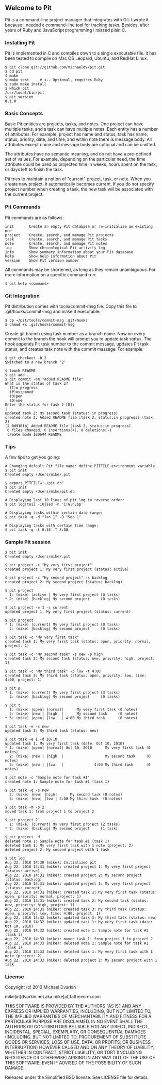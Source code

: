 ## Welcome to Pit ##
Pit is a command-line project manager that integrates with Git. I wrote it
because I needed a command-line tool for tracking tasks. Besides, after
years of Ruby and JavaScript programming I missed plain C.

### Installing Pit ###
Pit is implemented in C and compiles down to a single executable file. It
has been tested to compile on Mac OS Leopard, Ubuntu, and RedHat Linux.

    $ git clone git://github.com/michaeldv/pit.git
    $ cd pit
    $ make
    $ make test     # <-- Optional, requires Ruby
    $ sudo make install
    $ which pit
    /usr/local/bin/pit
    $ pit version
    0.1.0

### Basic Concepts ###
Basic Pit entities are projects, tasks, and notes. One project can have
multiple tasks, and a task can have multiple notes. Each entity has a number
of attributes. For example, project has name and status, task has name,
status, priority, date, and time, and within note there is message body.
All attributes except name and message body are optional and can be omitted.

The attributes have no semantic meaning, and do not have a pre-defined set
of values. For example, depending on the particular need, the time attribute
could be used as projected time in weeks, hours spent on the task, or days
left to finish the task.

Pit tries to maintain a notion of "current" project, task, or note. When you
create new project, it automatically becomes current. If you do not specify
project number when creating a task, the new task will be associated with
the current project.

### Pit Commands ###
Pit commands are as follows:

    init       Create an empty Pit database or re-initialize an existing one
    project    Create, search, and manage Pit projects
    task       Create, search, and manage Pit tasks
    note       Create, search, and manage Pit notes
    log        Show chronological Pit activity log
    info       Show summary information about your Pit database
    help       Show help information about Pit
    version    Show Pit version number

All commands may be shortened, as long as they remain unambiguous. For more
information on a specific command run:

    $ pit help <command> 

### Git Integration ###
Pit distribution comes with tools/commit-msg file. Copy this file to
.git/hooks/commit-msg and make it executable:

    $ cp ~/pit/tools/commit-msg .git/hooks
    $ chmod +x .git/hooks/commit-msg

Create git branch using task number as a branch name. Now on every commit to
the branch the hook will prompt you to update task status. The hook appends
Pit task number to the commit message, updates Pit task status, and creates
task note with the commit massage. For example:

    $ git checkout -b 2
    Switched to a new branch '2'

    $ touch README
    $ git add .
    $ git commit -am "Added README file"
    What is the status of task 2?
      (I)n progress
      (P)ostponed
      (O)pen
      (D)one
    Enter the status for task 2 [D]:
    i
    updated task 2: My second task (status: in progress)
    created note 2: Added README file [task 2, status:in progress] (task 2)
    [2 0d930fb] Added README file [task 2, status:in progress]
     0 files changed, 0 insertions(+), 0 deletions(-)
     create mode 100644 README

### Tips ###
A few tips to get you going:

    # Changing default Pit file name: define PITFILE environment variable.
    $ pit init
    Created empty /Users/mike/.pit

    $ export PITFILE="~/pit.db"
    $ pit init
    Created empty /Users/mike/pit.db

    # Displaying last 10 lines of pit log in reverse order:
    $ pit log|tail -10|sed -n '1!G;h;$p'

    # Displaying tasks within certain date range:
    $ pit task -q -d "Jan 1" -D "Sep 1"

    # Displaying tasks with certain time range:
    $ pit task -q -t 0:30 -T 8:00

### Sample Pit session ###

    $ pit init
    Created empty /Users/mike/.pit

    $ pit project -c "My very first project"
    created project 1: My very first project (status: active)

    $ pit project -c "My second project" -s backlog
    created project 2: My second project (status: backlog)

    $ pit project
      1: (mike) |active | My very first project (0 tasks)
    * 2: (mike) |backlog| My second project     (0 tasks)

    $ pit project -e 1 -s current
    updated project 1: My very first project (status: current)

    $ pit project
    * 1: (mike) |current| My very first project (0 tasks)
      2: (mike) |backlog| My second project     (0 tasks)

    $ pit task -c "My very first task"
    created task 1: My very first task (status: open, priority: normal, project: 1)

    $ pit task -c "My second task" -s new -p high
    created task 2: My second task (status: new, priority: high, project: 1)

    $ pit task -c "My third task" -p low -t 4:00
    created task 3: My third task (status: open, priority: low, time: 4:00, project: 1)

    $ pit p
    * 1: (mike) |current| My very first project (3 tasks)
      2: (mike) |backlog| My second project     (0 tasks)

    $ pit t
      1: (mike) |open| |normal|      My very first task (0 notes)
      2: (mike) |new | |high  |      My second task     (0 notes)
    * 3: (mike) |open| |low   | 4:00 My third task      (0 notes)

    $ pit task -e -s new
    updated task 3: My third task (status: new)

    $ pit task -e 1 -d 10/10
    updated task 1: My very first task (date: Oct 10, 2010)
    * 1: (mike) |open| |normal| Oct 10, 2010      My very first task (0 notes)
      2: (mike) |new | |high  |                   My second task     (0 notes)
      3: (mike) |new | |low   |              4:00 My third task      (0 notes)

    $ pit note -c "Sample note for task #1"
    created note 1: Sample note for task #1 (task 1)

    $ pit task -q -s new
      2: (mike) |new| |high|      My second task (0 notes)
      3: (mike) |new| |low | 4:00 My third task  (0 notes)

    $ pit task -m -p 2
    moved task 1: from project 1 to project 2

    $ pit project 2
      1: (mike) |current| My very first project (2 tasks)
    * 2: (mike) |backlog| My second project     (1 task)    

    $ pit project -d
    deleted note 1: Sample note for task #1 (task 1)
    deleted task 1: My very first task with 1 note (project: 2)
    deleted project 2: My second project with 1 task

    $ pit log
    Aug 22, 2010 14:30 (mike): Initialized pit
    Aug 22, 2010 14:31 (mike): created project 1: My very first project (status: active)
    Aug 22, 2010 14:31 (mike): created project 2: My second project (status: backlog)
    Aug 22, 2010 14:31 (mike): updated project 1: My very first project (status: current)
    Aug 22, 2010 14:31 (mike): created task 1: My very first task (status: open, priority: normal, project: 1)
    Aug 22, 2010 14:31 (mike): created task 2: My second task (status: new, priority: high, project: 1)
    Aug 22, 2010 14:31 (mike): created task 3: My third task (status: open, priority: low, time: 4:00, project: 1)
    Aug 22, 2010 14:32 (mike): updated task 3: My third task (status: new)
    Aug 22, 2010 14:32 (mike): updated task 1: My very first task (date: Oct 10, 2010)
    Aug 22, 2010 14:32 (mike): created note 1: Sample note for task #1 (task 1)
    Aug 22, 2010 14:33 (mike): moved task 1: from project 1 to project 2
    Aug 22, 2010 14:33 (mike): deleted note 1: Sample note for task #1 (task 1)
    Aug 22, 2010 14:33 (mike): deleted task 1: My very first task with 1 note (project: 2)
    Aug 22, 2010 14:33 (mike): deleted project 2: My second project with 1 task

### License ###
Copyright (c) 2010 Michael Dvorkin

mike[at]dvorkin.net aka mike[at]fatfreecrm.com

THIS SOFTWARE IS PROVIDED BY THE AUTHORS "AS IS" AND ANY EXPRESS 
OR IMPLIED WARRANTIES, INCLUDING, BUT NOT LIMITED TO, THE IMPLIED 
WARRANTIES OF MERCHANTABILITY AND FITNESS FOR A PARTICULAR PURPOSE
ARE DISCLAIMED. IN NO EVENT SHALL THE AUTHORS OR CONTRIBUTORS BE 
LIABLE FOR ANY DIRECT, INDIRECT, INCIDENTAL, SPECIAL, EXEMPLARY,
OR CONSEQUENTIAL DAMAGES (INCLUDING, BUT NOT LIMITED TO, PROCUREMENT
OF SUBSTITUTE GOODS OR SERVICES; LOSS OF USE, DATA, OR PROFITS; OR 
BUSINESS INTERRUPTION) HOWEVER CAUSED AND ON ANY THEORY OF LIABILITY,
WHETHER IN CONTRACT, STRICT LIABILITY, OR TORT (INCLUDING NEGLIGENCE 
OR OTHERWISE) ARISING IN ANY WAY OUT OF THE USE OF THIS SOFTWARE, 
EVEN IF ADVISED OF THE POSSIBILITY OF SUCH DAMAGE.

Released under the Simplified BSD license. See LICENSE file for details.
